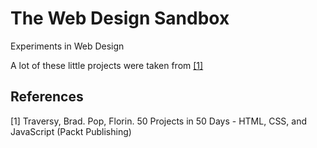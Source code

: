 # The Web Design Sandbox
Experiments in Web Design

A lot of these little projects were taken from [[1]](#1)

## References
<a id="1">[1]</a> Traversy, Brad. Pop, Florin.
50 Projects in 50 Days - HTML, CSS, and JavaScript
(Packt Publishing)